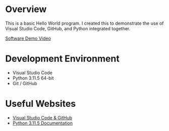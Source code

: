 # Overview

This is a basic Hello World program. I created this to demonstrate the use of Visual Studio Code, GitHub, and Python integrated together.

[Software Demo Video](http://youtube.link.goes.here)

# Development Environment

* Visual Studio Code
* Python 3.11.5 64-bit
* Git / GitHub

# Useful Websites

* [Visual Studio Code & GitHub](https://code.visualstudio.com/docs/sourcecontrol/github)
* [Python 3.11.5 Documentation](https://docs.python.org/3.11/)